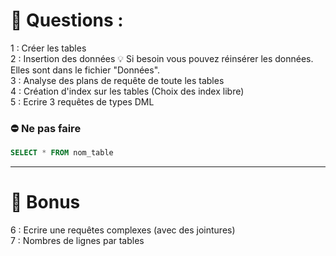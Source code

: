 # :dart: Questions :  
1 : Créer les tables  
2 : Insertion des données :bulb: Si besoin vous pouvez réinsérer les données. Elles sont dans le fichier "Données".  
3 : Analyse des plans de requête de toute les tables  
4 : Création d'index sur les tables (Choix des index libre)  
5 : Ecrire 3 requêtes de types DML  
### :no_entry: Ne pas faire  
```sql
SELECT * FROM nom_table
```
----  
# :gift: Bonus  
6 : Ecrire une requêtes complexes (avec des jointures)  
7 : Nombres de lignes par tables
